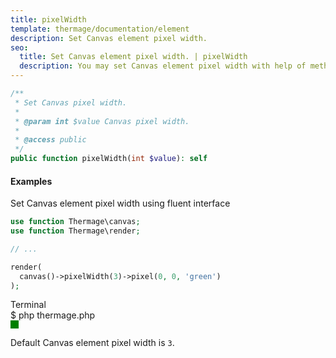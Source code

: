 ```yaml
---
title: pixelWidth
template: thermage/documentation/element
description: Set Canvas element pixel width.
seo:
  title: Set Canvas element pixel width. | pixelWidth
  description: You may set Canvas element pixel width with help of method pixelWidth
---
```


```php
/**
 * Set Canvas pixel width.
 * 
 * @param int $value Canvas pixel width.
 * 
 * @access public
 */
public function pixelWidth(int $value): self
```

#### Examples

Set Canvas element pixel width using fluent interface
```php
use function Thermage\canvas;
use function Thermage\render;

// ...

render(
  canvas()->pixelWidth(3)->pixel(0, 0, 'green')
);
```

<div class="terminal">
  <div class="terminal-header">Terminal</div>
  <div class="terminal-body">
    <div class="terminal-command">$ php thermage.php</div>
    <div class="flex">
      <div class="el-pixel" style="width: 13px; height: 13px; background: green;"></div>
    </div>
  </div>
</div>

Default Canvas element pixel width is `3`.